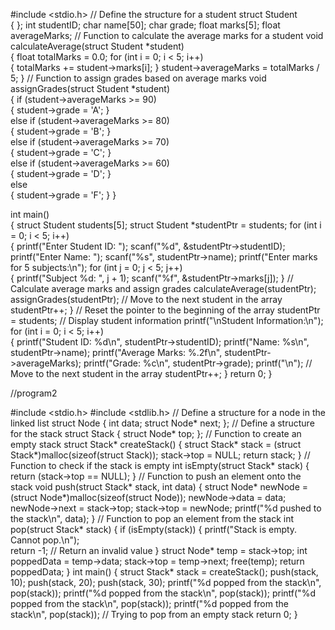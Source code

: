 #include <stdio.h> 
// Define the structure for a student 
struct Student  
{ 
}; 
int studentID; 
char name[50]; 
char grade; 
float marks[5]; 
float averageMarks; 
// Function to calculate the average marks for a student 
void calculateAverage(struct Student *student)  
{ 
float totalMarks = 0.0; 
for (int i = 0; i < 5; i++)  
{ 
totalMarks += student->marks[i]; 
} 
student->averageMarks = totalMarks / 5; 
} 
// Function to assign grades based on average marks 
void assignGrades(struct Student *student)  
{ 
if (student->averageMarks >= 90)  
 { 
        student->grade = 'A'; 
    }  
    else if (student->averageMarks >= 80)  
    { 
        student->grade = 'B'; 
    }  
    else if (student->averageMarks >= 70)  
    { 
        student->grade = 'C'; 
    }  
    else if (student->averageMarks >= 60)  
    { 
        student->grade = 'D'; 
    }  
    else  
    { 
        student->grade = 'F'; 
    } 
} 
 
int main()  
{ 
    struct Student students[5]; 
    struct Student *studentPtr = students; 
 for (int i = 0; i < 5; i++)  
    { 
        printf("Enter Student ID: "); 
        scanf("%d", &studentPtr->studentID); 
        printf("Enter Name: "); 
        scanf("%s", studentPtr->name); 
        printf("Enter marks for 5 subjects:\n"); 
        for (int j = 0; j < 5; j++)  
        { 
            printf("Subject %d: ", j + 1); 
            scanf("%f", &studentPtr->marks[j]); 
        } 
       // Calculate average marks and assign grades 
        calculateAverage(studentPtr); 
        assignGrades(studentPtr); 
      // Move to the next student in the array 
         studentPtr++; 
        } 
// Reset the pointer to the beginning of the array 
studentPtr = students; 
// Display student information 
printf("\nStudent Information:\n"); 
for (int i = 0; i < 5; i++)  
{ 
printf("Student ID: %d\n", studentPtr->studentID); 
printf("Name: %s\n", studentPtr->name); 
printf("Average Marks: %.2f\n", studentPtr->averageMarks); 
printf("Grade: %c\n", studentPtr->grade); 
printf("\n"); 
// Move to the next student in the array 
studentPtr++; 
} 
return 0; 
}


//program2

#include <stdio.h> 
#include <stdlib.h> 
// Define a structure for a node in the linked list 
struct Node { 
int data; 
struct Node* next; 
}; 
// Define a structure for the stack 
struct Stack { 
struct Node* top; 
}; 
// Function to create an empty stack 
struct Stack* createStack() { 
struct Stack* stack = (struct Stack*)malloc(sizeof(struct Stack)); 
stack->top = NULL; 
return stack; 
} 
// Function to check if the stack is empty 
int isEmpty(struct Stack* stack) { 
return (stack->top == NULL); 
} 
// Function to push an element onto the stack 
void push(struct Stack* stack, int data) { 
struct Node* newNode = (struct Node*)malloc(sizeof(struct Node)); 
newNode->data = data; 
newNode->next = stack->top; 
stack->top = newNode; 
printf("%d pushed to the stack\n", data); 
} 
// Function to pop an element from the stack 
int pop(struct Stack* stack) { 
if (isEmpty(stack)) { 
printf("Stack is empty. Cannot pop.\n");  
return -1; // Return an invalid value 
} 
struct Node* temp = stack->top; 
int poppedData = temp->data; 
stack->top = temp->next; 
free(temp); 
return poppedData; 
} 
int main() { 
struct Stack* stack = createStack(); 
push(stack, 10); 
push(stack, 20); 
push(stack, 30); 
printf("%d popped from the stack\n", pop(stack)); 
printf("%d popped from the stack\n", pop(stack)); 
printf("%d popped from the stack\n", pop(stack)); 
printf("%d popped from the stack\n", pop(stack)); // Trying to pop from an empty stack 
return 0; 
}
